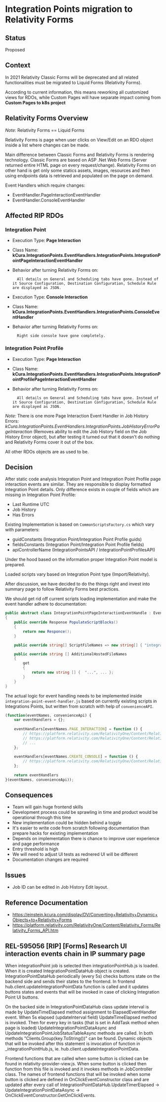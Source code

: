 # Integration Points migration to Relativity Forms

## Status

Proposed

## Context

In 2021 Relativity Classic Forms will be deprecated and all related functionalities must be migrated to Liquid Forms (Relativity Forms).

According to current information, this means reworking all customized views for RDOs, while Custom Pages will have separate impact coming from **Custom Pages to k8s project**

## Relativity Forms Overview

_Note:_ Relativity Forms == Liquid Forms

Relativity Forms is page when user clicks on View/Edit on an RDO object inside a list where changes can be made.

Main difference between Classic Forms and Relativity Forms is rendering technology. Classic Forms are based on ASP .Net Web Forms (Server returned entire HTML page on every request/change). Relativity Forms on other hand is get only some statics assets, images, resources and then using endpoints data is retrieved and populated on the page on demand.

Event Handlers which require changes:

- EventHandler.PageInteractionEventHandler
- EventHandler.ConsoleEventHandler

## Affected RIP RDOs

### Integration Point

- Execution Type: **Page Interaction**
- Class Name: **kCura.IntegrationPoints.EventHandlers.IntegrationPoints.IntegrationPointPageInteractionEventHandler**
- Behavior after turning Relativity Forms on:

        All details on General and Scheduling tabs have gone. Instead of it Source Configuration, Destination Configuration, Schedule Rule are displayed as JSON.

- Execution Type: **Console Interaction**
- Class Name: **kCura.IntegrationPoints.EventHandlers.IntegrationPoints.ConsoleEventHandler**
- Behavior after turning Relativity Forms on:

        Right side console have gone completely.

### Integration Point Profile

- Execution Type: **Page Interaction**
- Class Name: **kCura.IntegrationPoints.EventHandlers.IntegrationPoints.IntegrationPointProfilePageInteractionEventHandler**
- Behavior after turning Relativity Forms on:

        All details on General and Scheduling tabs have gone. Instead of it Source Configuration, Destination Configuration, Schedule Rule are displayed as JSON.

_Note:_ There is one more Page Interaction Event Handler in Job History Errors:
_kCura.IntegrationPoints.EventHandlers.IntegrationPoints.JobHistoryErrorPageInteraction_ (Removes ability to edit the Job History field on the Job History Error object), but after testing it turned out that it doesn't do nothing and Relativity Forms cover it out of the box.

All other RDOs objects are as used to be.

## Decision

After static code analysis Integration Point and Integration Point Profile page interaction events are similar. They are responsible to display formatted Integration Point details. Only difference exists in couple of fields which are missing in Integration Point Profile:

- Last Runtime UTC
- Job History
- Has Errors

Existing Implementation is based on ``CommonScriptsFactory.cs`` which vary with parameters:

- guidConstants (Integration Point/Integration Point Profile guids)
- fieldsConstants (Integration Point/Integration Point Profile fields)
- apiControllerName (IntegrationPointsAPI / IntegrationPointProfilesAPI)

Under the hood based on the information proper Integration Point model is prepared.

Loaded scripts vary based on Integration Point type (Import/Relativity).

After discussion, we have decided to do the things right and invest into summary page to follow Relativity Forms best practices.

We should get rid off current scripts loading implementation and make the event handler adhere to documentation:

```cs
public abstract class IntegrationPointPageInteractionEventHandle : EventHandler.PageInteractionEventHandler
{
    public override Response PopulateScriptBlocks()
    {
        return new Responce();
    }

    public override string[] ScriptFileNames => new string[] { "integration-point-event-handler.js" }

    public override string [] AdditionalHostedFileNames
    {
        get
        {
            return new string [] {  "...", ... };
        }
    }
}
```

The actual logic for event handling needs to be implemented inside `integration-point-event-handler.js` based on currently existing scripts in Integrations Points, but written from scratch with help of `convenienceAPI`.

```js
(function(eventNames, convenienceApi) {
    var eventHandlers = {};
	 
    eventHandlers[eventNames.PAGE_INTERACTION] = function () {
        // https://platform.relativity.com/RelativityOne/Content/Relativity_Forms/Load_pipeline.htm#replaceO
        // https://platform.relativity.com/RelativityOne/Content/Relativity_Forms/convenienceApi_object.htm#addition
        // ...
    };
	 
    eventHandlers[eventNames.CREATE_CONSOLE] = function () {
        // https://platform.relativity.com/RelativityOne/Content/Relativity_Forms/convenienceApi_object.htm#console
    };
	 
    return eventHandlers
}(eventNames, convenienceApi));
```

## Consequences

- Team will gain huge frontend skills
- Development process could be sprawling in time and product would be operational through this time
- New implementation could be hidden behind a toggle
- It's easier to write code from scratch following documentation than prepare hacks for existing implementation
- Depends on implementation there is chance to improve user experience and page performance
- Entry threshold is high
- We will need to adjust UI tests as rednered UI will be different
- Documentation changes are required

## Issues

- Job ID can be edited in Job History Edit layout.

## Reference Documentation

- <https://einstein.kcura.com/display/DV/Converting+Relativity+Dynamic+Objects+to+Relativity+Forms>
- <https://platform.relativity.com/RelativityOne/Content/Relativity_Forms/Relativity_Forms_API.htm>

## REL-595056 [RIP] [Forms] Research UI interaction events chain in IP summary page

When integrationPoint job is selected then integrationPointHub.js is loaded. 
When it is created IntegrationPointDataHub object is created. IntegrationPointDataHub 
periodically (every 5s) checks buttons state on the backend side and sends their states
to the frontend. In frontend hub.client.updateIntegrationPointData function is called 
and it updates buttons states and events that will be invoked in case of clicking 
Integration Point UI buttons.

On the backed side in IntegrationPointDataHub class update interval is made by 
UpdateTimeElapsed method assignment to ElapsedEventHandler event. When 5s elapsed 
(updateInterval field) UpdateTimeElapsed method is invoked. Then for every key in tasks
(that is set in AddTask method when page is loaded) UpdateIntegrationPointDataAsync and 
UpdateIntegrationPointJobStatusTableAsync methods are called. In both methods 
"Clients.Group(key.ToString())" can be found. Dynamic objects that will be invoked 
after this statement is invocation of function in _integrationPointHub.js, 
ie. hub.client.updateIntegrationPointData.

Frontend functions that are called when some button is clicked can be found in 
relativity-provider-view.js. When some button is clicked then function from this file 
is invoked and it invokes methods in JobController class. The names of frontend 
functions that will be invoked when some button is clicked are defined in 
OnClickEventConstructor class and are updated after every call of 
IntegrationPointDataHub.UpdateTimerElapsed -> UpdateIntegrationPointDataAsync -> 
OnClickEventConstructor.GetOnClickEvents.